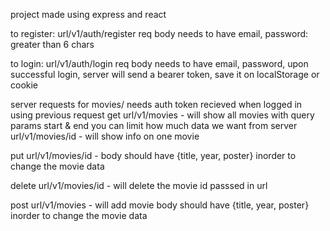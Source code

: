 project made using express and react

to register:
url/v1/auth/register
req body needs to have email, password: greater than 6 chars

to login:
url/v1/auth/login
req body needs to have email, password, upon successful login, server will send a bearer token, save it on localStorage or cookie


server requests for movies/ needs auth token recieved when logged in using previous request
get
url/v1/movies - will show all movies 
with query params start & end you can limit how much data we want from server
url/v1/movies/id - will show info on one movie

put
url/v1/movies/id - 
body should have {title, year, poster} inorder to change the movie data

delete
url/v1/movies/id - will delete the movie id passsed in url

post
url/v1/movies - will add movie
body should have {title, year, poster} inorder to change the movie data
